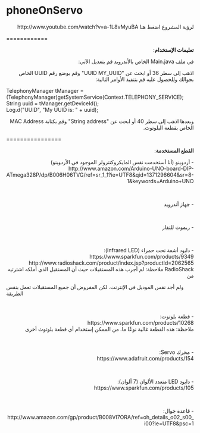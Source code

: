 phoneOnServo
============
<p dir="RTL">
لرؤية المشروع اضغط هنا http://www.youtube.com/watch?v=a-1L8vMyuBA
</p>

============

<p dir="RTL"><strong>تعليمات الإستخدام</strong>:</p>

<p dir="RTL"> في﻿ ملف Main.java الخاص بالأندرويد قم بتعديل الآتي:</p>
 
<p dir="RTL">
اذهب إلى سطر 36 أو ابحث عن "UUID MY_UUID" وقم بوضع رقم UUID الخاص بجوالك وللحصول عليه قم بتنفيذ الأوامر التالية:
</p>
<p>
TelephonyManager tManager = (TelephonyManager)getSystemService(Context.TELEPHONY_SERVICE);
<br>
String uuid = tManager.getDeviceId();
<br>
Log.d("UUID", "My UUID is: " + uuid);
</p>
<p dir="RTL">
وبعدها اذهب إلى سطر 40 أو ابحث عن "String address" وقم بكتابة MAC Address الخاص بقطعة البلوتوث.
</p>

================
<p dir="RTL"><strong>القطع المستخدمة</strong>:</p>
<p dir="RTL">
- أردوينو (أنا أستخدمت نفس المايكروكنترولر الموجود في الأردوينو)
<br>
http://www.amazon.com/Arduino-UNO-board-DIP-ATmega328P/dp/B006H06TVG/ref=sr_1_1?ie=UTF8&qid=1371296604&sr=8-1&keywords=Arduino+UNO

</p>
<br>
<p dir="RTL">
- جهاز أندرويد 
</p>
<br>
<p dir="RTL">
- ريموت للتفاز
</p>
<br>
<p dir="RTL">
- دايود أشعة تحت حمراء (Infrared LED):
<br>
https://www.sparkfun.com/products/9349
<br>
http://www.radioshack.com/product/index.jsp?productId=2062565
<br>
RadioShack 
ملاحظة: لم أجرب هذه المستقبلات حيث أن المستقبل الذي أملكه اشترتيه من 

 ولم أجد نفس الموديل في الإنترنت. لكن المفروض أن جميع المستقبلات تعمل بنفس الطريقة
</p>
<br>
<p dir="RTL">
- قطعة بلوتوث:
<br>
https://www.sparkfun.com/products/10268
<br>
ملاحظة: هذه القطعة غالية نوعًا ما. من الممكن إستخدام أي قطعة بلوتوث أخرى
</p>
<br>
<p dir="RTL">
- محرك Servo:
<br>
https://www.adafruit.com/products/154
</p>
<br>
<p dir="RTL">
- دايود LED متعدد الألوان (7 ألوان):
<br>
https://www.sparkfun.com/products/105
</p>
<br>
<p dir="RTL">
- قاعدة جوال:
<br>
http://www.amazon.com/gp/product/B008VI7ORA/ref=oh_details_o02_s00_i00?ie=UTF8&psc=1
</p>
